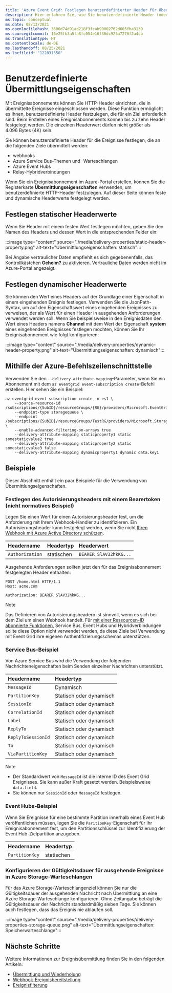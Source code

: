 ```yaml
---
title: 'Azure Event Grid: Festlegen benutzerdefinierter Header für übermittelte Ereignisse'
description: Hier erfahren Sie, wie Sie benutzerdefinierte Header (oder Übermittlungseigenschaften) für übermittelte Ereignisse festlegen.
ms.topic: conceptual
ms.date: 08/13/2021
ms.openlocfilehash: 3600d74d91ad218f3fcab99002762d605fba3139
ms.sourcegitcommit: 16e25fb3a5fa8fc054e16f30dc925a7276f2a4cb
ms.translationtype: HT
ms.contentlocale: de-DE
ms.lasthandoff: 08/25/2021
ms.locfileid: "122831350"
---
```

# <a name="custom-delivery-properties"></a>Benutzerdefinierte Übermittlungseigenschaften
Mit Ereignisabonnements können Sie HTTP-Header einrichten, die in übermittelte Ereignisse eingeschlossen werden. Diese Funktion ermöglicht es Ihnen, benutzerdefinierte Header festzulegen, die für ein Ziel erforderlich sind. Beim Erstellen eines Ereignisabonnements können bis zu zehn Header festgelegt werden. Die einzelnen Headerwert dürfen nicht größer als 4.096 Bytes (4K) sein.

Sie können benutzerdefinierte Header für die Ereignisse festlegen, die an die folgenden Ziele übermittelt werden:

- webhooks
- Azure Service Bus-Themen und -Warteschlangen
- Azure Event Hubs
- Relay-Hybridverbindungen

Wenn Sie ein Ereignisabonnement im Azure-Portal erstellen, können Sie die Registerkarte **Übermittlungseigenschaften** verwenden, um benutzerdefinierte HTTP-Header festzulegen. Auf dieser Seite können feste und dynamische Headerwerte festgelegt werden.

## <a name="setting-static-header-values"></a>Festlegen statischer Headerwerte
Wenn Sie Header mit einem festen Wert festlegen möchten, geben Sie den Namen des Headers und dessen Wert in die entsprechenden Felder ein:

:::image type="content" source="./media/delivery-properties/static-header-property.png" alt-text="Übermittlungseigenschaften: statisch":::

Bei Angabe vertraulicher Daten empfiehlt es sich gegebenenfalls, das Kontrollkästchen **Geheim?** zu aktivieren. Vertrauliche Daten werden nicht im Azure-Portal angezeigt. 

## <a name="setting-dynamic-header-values"></a>Festlegen dynamischer Headerwerte
Sie können den Wert eines Headers auf der Grundlage einer Eigenschaft in einem eingehenden Ereignis festlegen. Verwenden Sie die JsonPath-Syntax, um auf den Eigenschaftswert eines eingehenden Ereignisses zu verweisen, der als Wert für einen Header in ausgehenden Anforderungen verwendet werden soll. Wenn Sie beispielsweise in den Ereignisdaten den Wert eines Headers namens **Channel** mit dem Wert der Eigenschaft **system** eines eingehenden Ereignisses festlegen möchten, können Sie Ihr Ereignisabonnement wie folgt konfigurieren:

:::image type="content" source="./media/delivery-properties/dynamic-header-property.png" alt-text="Übermittlungseigenschaften: dynamisch":::

## <a name="use-azure-cli"></a>Mithilfe der Azure-Befehlszeilenschnittstelle
Verwenden Sie den `--delivery-attribute-mapping`-Parameter, wenn Sie ein Abonnement mit dem `az eventgrid event-subscription create`-Befehl erstellen. Hier sehen Sie ein Beispiel:

```azurecli
az eventgrid event-subscription create -n es1 \
    --source-resource-id /subscriptions/{SubID}/resourceGroups/{RG}/providers/Microsoft.EventGrid/topics/topic1
    --endpoint-type storagequeue \
    --endpoint /subscriptions/{SubID}/resourceGroups/TestRG/providers/Microsoft.Storage/storageAccounts/sa1/queueservices/default/queues/q1 \
    --enable-advanced-filtering-on-arrays true
    --delivery-attribute-mapping staticproperty1 static somestaticvalue2 true 
    --delivery-attribute-mapping staticproperty2 static somestaticvalue3 false 
    --delivery-attribute-mapping dynamicproperty1 dynamic data.key1
```

## <a name="examples"></a>Beispiele
Dieser Abschnitt enthält ein paar Beispiele für die Verwendung von Übermittlungseigenschaften.

### <a name="setting-the-authorization-header-with-a-bearer-token-non-normative-example"></a>Festlegen des Autorisierungsheaders mit einem Bearertoken (nicht normatives Beispiel)

Legen Sie einen Wert für einen Autorisierungsheader fest, um die Anforderung mit Ihrem Webhook-Handler zu identifizieren. Ein Autorisierungsheader kann festgelegt werden, wenn Sie nicht [Ihren Webhook mit Azure Active Directory schützen](secure-webhook-delivery.md).

| Headername   | Headertyp | Headerwert |
| :--           | :--         | :--            |
|`Authorization` | statischen | `BEARER SlAV32hkKG...`|

Ausgehende Anforderungen sollten jetzt den für das Ereignisabonnement festgelegten Header enthalten:

```console
POST /home.html HTTP/1.1
Host: acme.com

Authorization: BEARER SlAV32hkKG...
```

> [!NOTE]
> Das Definieren von Autorisierungsheadern ist sinnvoll, wenn es sich bei dem Ziel um einen Webhook handelt. Für [mit einer Ressourcen-ID abonnierte Funktionen](/rest/api/eventgrid/version2020-06-01/eventsubscriptions/createorupdate#azurefunctioneventsubscriptiondestination), Service Bus, Event Hubs und Hybridverbindungen sollte diese Option nicht verwendet werden, da diese Ziele bei Verwendung mit Event Grid ihre eigenen Authentifizierungsschemas unterstützen.

### <a name="service-bus-example"></a>Service Bus-Beispiel
Von Azure Service Bus wird die Verwendung der folgenden Nachrichteneigenschaften beim Senden einzelner Nachrichten unterstützt. 

| Headername | Headertyp |
| :-- | :-- |
| `MessageId` | Dynamisch |  
| `PartitionKey` | Statisch oder dynamisch |
| `SessionId` | Statisch oder dynamisch |
| `CorrelationId` | Statisch oder dynamisch |
| `Label` | Statisch oder dynamisch |
| `ReplyTo` | Statisch oder dynamisch | 
| `ReplyToSessionId` | Statisch oder dynamisch |
| `To` |Statisch oder dynamisch |
| `ViaPartitionKey` | Statisch oder dynamisch |

> [!NOTE]
> - Der Standardwert von `MessageId` ist die interne ID des Event Grid Ereignisses. Sie kann außer Kraft gesetzt werden. Beispielsweise `data.field`.
> - Sie können nur `SessionId` oder `MessageId` festlegen. 

### <a name="event-hubs-example"></a>Event Hubs-Beispiel

Wenn Sie Ereignisse für eine bestimmte Partition innerhalb eines Event Hub veröffentlichen müssen, legen Sie die `ParitionKey`-Eigenschaft für Ihr Ereignisabonnement fest, um den Partitionsschlüssel zur Identifizierung der Event Hub-Zielpartition anzugeben.

| Headername | Headertyp |
| :-- | :-- |
|`PartitionKey` | statischen |


### <a name="configure-time-to-live-on-outgoing-events-to-azure-storage-queues"></a>Konfigurieren der Gültigkeitsdauer für ausgehende Ereignisse in Azure Storage-Warteschlangen
Für das Azure Storage-Warteschlangenziel können Sie nur die Gültigkeitsdauer der ausgehenden Nachricht nach Übermittlung an eine Azure Storage-Warteschlange konfigurieren. Ohne Zeitangabe beträgt die Gültigkeitsdauer der Nachricht standardmäßig sieben Tage. Sie können auch festlegen, dass das Ereignis nie ablaufen soll.

:::image type="content" source="./media/delivery-properties/delivery-properties-storage-queue.png" alt-text="Übermittlungseigenschaften: Speicherwarteschlange":::

## <a name="next-steps"></a>Nächste Schritte
Weitere Informationen zur Ereignisübermittlung finden Sie in den folgenden Artikeln:

- [Übermittlung und Wiederholung](delivery-and-retry.md)
- [Webhook-Ereignisbereitstellung](webhook-event-delivery.md)
- [Ereignisfilterung](event-filtering.md)
